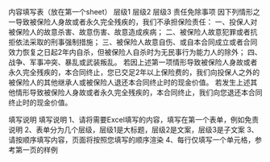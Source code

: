 内容填写表（放在第一个sheet）
	层级1	层级2	层级3
	责任免除事项
		因下列情形之一导致被保险人身故或者永久完全残疾的，我们不承担保险责任：
		一、投保人对被保险人的故意杀害、故意伤害、故意造成疾病；
		二、被保险人故意犯罪或者抗拒依法采取的刑事强制措施；
		三、被保险人故意自伤、或自本合同成立或者合同效力恢复之日起2年内自杀，但被保险人自杀时为无民事行为能力人的除外；
		四、战争、军事冲突、暴乱或武装叛乱。
		若因上述第一项情形导致被保险人身故或者永久完全残疾的，本合同终止，您已交足2年以上保险费的，我们向投保人之外的被保险人的其他继承人或被保险人退还本合同终止时的现金价值。
		若发生上述其他情形导致被保险人身故或者永久完全残疾的，本合同终止，我们向您退还本合同终止时的现金价值。





填写说明
	填写说明
	1、请将需要Excel填写的内容，填写在第一个表单，例如免责说明
	2、表单分为几个层级，层级1是大标题，层级2是文案，层级3是子文案
	3、请按顺序填写内容，页面将按照您填写的顺序渲染
	4、每行仅填写一个单元格，参考第一页的样例


